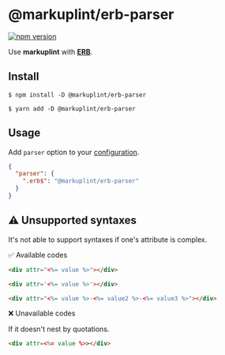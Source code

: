 # @markuplint/erb-parser

[![npm version](https://badge.fury.io/js/%40markuplint%2Ferb-parser.svg)](https://www.npmjs.com/package/@markuplint/erb-parser)

Use **markuplint** with [**ERB**](https://docs.ruby-lang.org/en/master/ERB.html).

## Install

```shell
$ npm install -D @markuplint/erb-parser

$ yarn add -D @markuplint/erb-parser
```

## Usage

Add `parser` option to your [configuration](https://markuplint.dev/configuration/#properties/parser).

```json
{
  "parser": {
    ".erb$": "@markuplint/erb-parser"
  }
}
```

## :warning: Unsupported syntaxes

It's not able to support syntaxes if one's attribute is complex.

✅ Available codes

```html
<div attr="<%= value %>"></div>
```

<!-- prettier-ignore-start -->
```html
<div attr='<%= value %>'></div>
```
<!-- prettier-ignore-end -->

```html
<div attr="<%= value %>-<%= value2 %>-<%= value3 %>"></div>
```

❌ Unavailable codes

If it doesn't nest by quotations.

<!-- prettier-ignore-start -->
```html
<div attr=<%= value %>></div>
```
<!-- prettier-ignore-end -->
